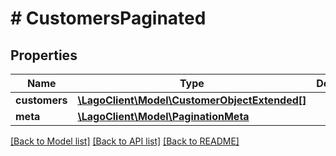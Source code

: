# # CustomersPaginated

## Properties

Name | Type | Description | Notes
------------ | ------------- | ------------- | -------------
**customers** | [**\LagoClient\Model\CustomerObjectExtended[]**](CustomerObjectExtended.md) |  |
**meta** | [**\LagoClient\Model\PaginationMeta**](PaginationMeta.md) |  |

[[Back to Model list]](../../README.md#models) [[Back to API list]](../../README.md#endpoints) [[Back to README]](../../README.md)
